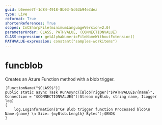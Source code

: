 ```yaml
---
guid: b5eeee7f-1d84-4918-8b03-5d63b94e3dea
type: Live
reformat: True
shortenReferences: True
scopes: InCSharpFile(minimumLanguageVersion=2.0)
parameterOrder: CLASS, PATHVALUE, (CONNECTIONVALUE)
CLASS-expression: getAlphaNumericFileNameWithoutExtension()
PATHVALUE-expression: constant("samples-workitems")
---
```


# funcblob

Creates an Azure Function method with a blob trigger.

```
[FunctionName("$CLASS$")]
public static async Task RunAsync([BlobTrigger("$PATHVALUE$/{name}", Connection = "$CONNECTIONVALUE$")]Stream myBlob, string name, ILogger log)
{
    log.LogInformation($"C# Blob trigger function Processed blob\n Name:{name} \n Size: {myBlob.Length} Bytes");$END$
}
```
